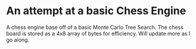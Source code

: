 # An attempt at a basic Chess Engine

A chess engine base off of a basic Monte Carlo Tree Search. The chess board is stored as a 4x8 array of bytes for efficiency. Will update more as I go along. 